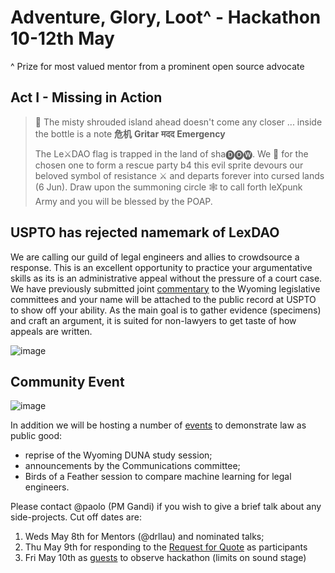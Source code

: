 # Adventure, Glory, Loot^ - Hackathon 10-12th May
^ Prize for most valued mentor from a prominent open source advocate

## Act I - Missing in Action
> 🚧 The misty shrouded island ahead doesn't come any closer ...  inside the bottle is a note
> **危机** **Gritar** **मदद** **Emergency**
> 
> The Le⚔DAO flag is trapped in the land of sha🅓🅞🅦. We 🙏 for the chosen one to form a rescue party b4 this evil sprite devours our beloved symbol of resistance ⚔ and departs forever into cursed lands (6 Jun). Draw upon the summoning circle 🕸️ to call forth leXpunk Army and you will be blessed by the POAP.

## USPTO has rejected namemark of **LexDAO**
We are calling our guild of legal engineers and allies to crowdsource a response. This is an excellent opportunity to practice your argumentative skills as its is an administrative appeal without the pressure of a court case. We have previously submitted joint [commentary](https://wyoleg.gov/InterimCommittee/2022/S19-2022012412-03LexDAOMaterials.pdf) to the Wyoming legislative committees and your name will be attached to the public record at USPTO to show off your ability. As the main goal is to gather evidence (specimens) and craft an argument, it is suited for non-lawyers to get taste of how appeals are written.

![image](https://github.com/lexDAO/LexDAO-Articles/assets/14944510/7cc7babe-a47a-429a-bd12-400f2c0250bd)

## Community Event
![image](https://github.com/lexDAO/LexDAO-Articles/assets/14944510/4c93f76f-dc29-408b-95eb-b92b82e944bf)

In addition we will be hosting a number of [events](https://hackmd.io/OG98GeTUQhaSkN07-EaYmA) to demonstrate law as public good:
- reprise of the Wyoming DUNA study session;
- announcements by the Communications committee;
- Birds of a Feather session to compare machine learning for legal engineers.

Please contact @paolo (PM Gandi) if you wish to give a brief talk about any side-projects. Cut off dates are:
1. Weds May 8th for Mentors (@drllau) and nominated talks;
2. Thu May 9th for responding to the [Request for Quote](https://discord.com/events/682960432272506907/1228902152202878977) as participants
3. Fri May 10th as [guests](https://discord.com/events/682960432272506907/1228902856594292757) to observe hackathon (limits on sound stage)

